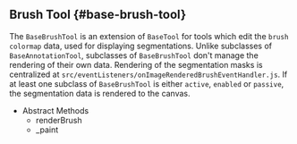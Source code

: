 ## Brush Tool {#base-brush-tool}

The `BaseBrushTool` is an extension of `BaseTool` for tools which edit the `brush` `colormap` data, used for displaying segmentations. Unlike subclasses of `BaseAnnotationTool`, subclasses of `BaseBrushTool` don't manage the rendering of their own data. Rendering of the segmentation masks is centralized at `src/eventListeners/onImageRenderedBrushEventHandler.js`. If at least one subclass of `BaseBrushTool` is either `active`, `enabled` or `passive`, the segmentation data is rendered to the canvas.

- Abstract Methods
  - renderBrush
  - \_paint
